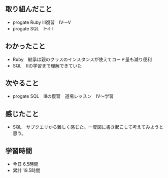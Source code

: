 ## 取り組んだこと
- progate Ruby Ⅲ復習　Ⅳ～Ⅴ
- progate SQL　Ⅰ～Ⅲ
## わかったこと
- Ruby　継承は親のクラスのインスタンスが使えてコード量も減り便利
- SQL　Ⅱの学習まで理解できていた
## 次やること
- progate SQL　Ⅲの復習　道場レッスン　Ⅳ～学習
## 感じたこと
- SQL　サブクエリから難しく感じた。一度図に書き起こして考えてみようと思う。
## 学習時間
- 今日 6.5時間 
- 累計 19.5時間

